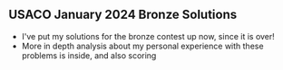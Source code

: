 ## USACO January 2024 Bronze Solutions
- I've put my solutions for the bronze contest up now, since it is over!
- More in depth analysis about my personal experience with these problems is inside, and also scoring